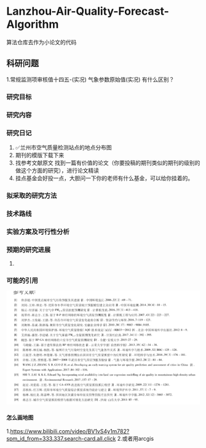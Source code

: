 # Lanzhou-Air-Quality-Forecast-Algorithm
算法仓库去作为小论文的代码
## 科研问题
1.常规监测项审核值十四五-(实况) 气象参数原始值(实况) 有什么区别？

### 研究目标
### 研究内容
### 研究日记
1. ✅兰州市空气质量检测站点的地点分布图
2. 期刊的模版下载下来
3. 找参考文献原文 找到一篇有价值的论文（你要投稿的期刊类似的期刊的级别的做这个方面的研究），进行论文精读
4. 挂点基金会好投一点，大胆问一下你的老师有什么基金，可以给你挂着的。
### 拟采取的研究方法

### 技术路线

### 实验方案及可行性分析

### 预期的研究进展
1. 
### 可能的引用

![img.png](img.png)


#### 怎么画地图

1.https://www.bilibili.com/video/BV1vS4y1m782?spm_id_from=333.337.search-card.all.click
2.或者用arcgis
